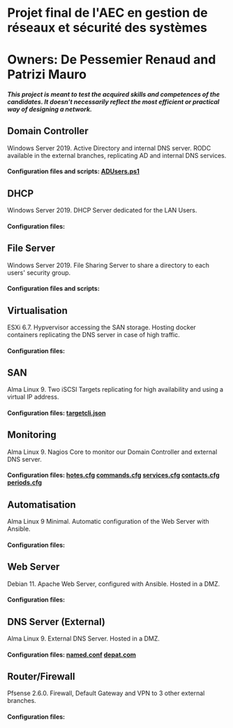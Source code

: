 # Projet final de l'AEC en gestion de réseaux et sécurité des systèmes
# Owners: De Pessemier Renaud and Patrizi Mauro
##### _This project is meant to test the acquired skills and competences of the candidates. It doesn't necessarily reflect the most efficient or practical way of designing a network._

## **Domain Controller**
Windows Server 2019. Active Directory and internal DNS server. RODC available in the external branches, replicating AD and internal DNS services.
#### Configuration files and scripts: [ADUsers.ps1](ADUsers.ps1)

## **DHCP**
Windows Server 2019. DHCP Server dedicated for the LAN Users.
#### Configuration files:

## **File Server**
Windows Server 2019. File Sharing Server to share a directory to each users' security group.
#### Configuration files and scripts:

## **Virtualisation**
ESXi 6.7. Hypvervisor accessing the SAN storage. Hosting docker containers replicating the DNS server in case of high traffic.
#### Configuration files:

## **SAN**
Alma Linux 9. Two iSCSI Targets replicating for high availability and using a virtual IP address.
#### Configuration files: [targetcli.json](targetcli.json)

## **Monitoring**
Alma Linux 9. Nagios Core to monitor our Domain Controller and external DNS server.
#### Configuration files: [hotes.cfg](/usr/local/nagios/etc/config_depat/hotes.cfg) [commands.cfg](/usr/local/nagios/etc/config_depat/commands.cfg) [services.cfg](/usr/local/nagios/etc/config_depat//usr/local/nagios/etc/config_depat/services.cfg) [contacts.cfg](/usr/local/nagios/etc/config_depat/contacts.cfg) [periods.cfg](/usr/local/nagios/etc/config_depat/periods.cfg)

## **Automatisation**
Alma Linux 9 Minimal. Automatic configuration of the Web Server with Ansible.
#### Configuration files:

## **Web Server**
Debian 11. Apache Web Server, configured with Ansible. Hosted in a DMZ.
#### Configuration files:

## **DNS Server (External)**
Alma Linux 9. External DNS Server. Hosted in a DMZ.
#### Configuration files: [named.conf](/etc/named.conf) [depat.com](/var/named/depat.com)

## **Router/Firewall**
Pfsense 2.6.0. Firewall, Default Gateway and VPN to 3 other external branches.
#### Configuration files:

